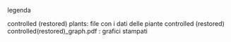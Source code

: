 legenda

controlled (restored) plants: file con i dati delle piante controlled (restored)
controlled(restored)_graph.pdf : grafici stampati
